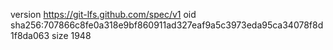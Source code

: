 version https://git-lfs.github.com/spec/v1
oid sha256:707866c8fe0a318e9bf860911ad327eaf9a5c3973eda95ca34078f8d1f8da063
size 1948
